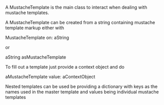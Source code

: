 A MustacheTemplate is the main class to interact when dealing with mustache templates.

A MustacheTemplate can be created from a string containing mustache template markup either with

MustacheTemplate on: aString

or

aString asMustacheTemplate 

To fill out a template just provide a context object and do

aMustacheTemplate value: aContextObject 

Nested templates can be used be providing a dictionary with keys as the names used in the master template and values being individual mustache templates
